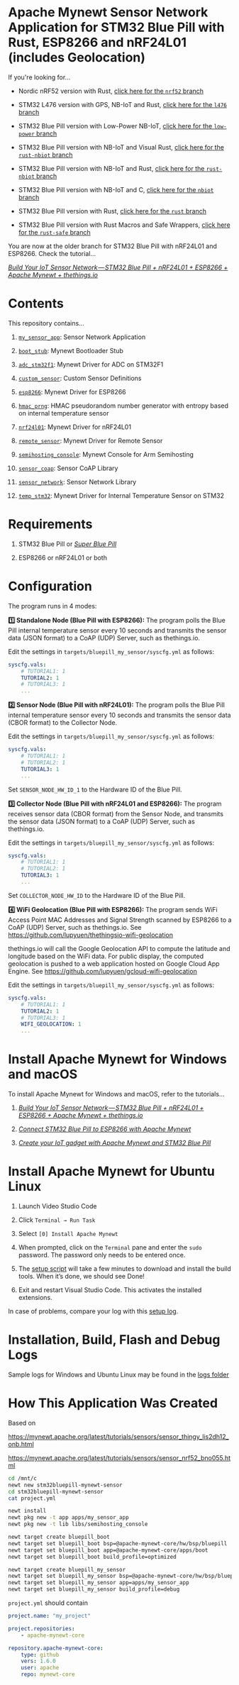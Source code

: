 <!--
#
# Licensed to the Apache Software Foundation (ASF) under one
# or more contributor license agreements.  See the NOTICE file
# distributed with this work for additional information
# regarding copyright ownership.  The ASF licenses this file
# to you under the Apache License, Version 2.0 (the
# "License"); you may not use this file except in compliance
# with the License.  You may obtain a copy of the License at
#
# http://www.apache.org/licenses/LICENSE-2.0
#
# Unless required by applicable law or agreed to in writing,
# software distributed under the License is distributed on an
# "AS IS" BASIS, WITHOUT WARRANTIES OR CONDITIONS OF ANY
#  KIND, either express or implied.  See the License for the
# specific language governing permissions and limitations
# under the License.
#
-->

# Apache Mynewt Sensor Network Application for STM32 Blue Pill with Rust, ESP8266 and nRF24L01 (includes Geolocation)

If you're looking for...

- Nordic nRF52 version with Rust, [click here for the `nrf52` branch](https://github.com/lupyuen/stm32bluepill-mynewt-sensor/tree/nrf52)

- STM32 L476 version with GPS, NB-IoT and Rust, [click here for the `l476` branch](https://github.com/lupyuen/stm32bluepill-mynewt-sensor/tree/l476)

- STM32 Blue Pill version with Low-Power NB-IoT, [click here for the `low-power` branch](https://github.com/lupyuen/stm32bluepill-mynewt-sensor/tree/low-power)

- STM32 Blue Pill version with NB-IoT and Visual Rust, [click here for the `rust-nbiot` branch](https://github.com/lupyuen/stm32bluepill-mynewt-sensor/tree/rust-nbiot)

- STM32 Blue Pill version with NB-IoT and Rust, [click here for the `rust-nbiot` branch](https://github.com/lupyuen/stm32bluepill-mynewt-sensor/tree/rust-nbiot)

- STM32 Blue Pill version with NB-IoT and C, [click here for the `nbiot` branch](https://github.com/lupyuen/stm32bluepill-mynewt-sensor/tree/nbiot)

- STM32 Blue Pill version with Rust, [click here for the `rust` branch](https://github.com/lupyuen/stm32bluepill-mynewt-sensor/tree/rust)

- STM32 Blue Pill version with Rust Macros and Safe Wrappers, [click here for the `rust-safe` branch](https://github.com/lupyuen/stm32bluepill-mynewt-sensor/tree/rust-safe)

You are now at the older branch for STM32 Blue Pill with nRF24L01 and ESP8266. Check the tutorial...

[_Build Your IoT Sensor Network — STM32 Blue Pill + nRF24L01 + ESP8266 + Apache Mynewt + thethings.io_](https://medium.com/@ly.lee/build-your-iot-sensor-network-stm32-blue-pill-nrf24l01-esp8266-apache-mynewt-thethings-io-ca7486523f5d)

# Contents

This repository contains...

1. [`my_sensor_app`](apps/my_sensor_app): Sensor Network Application

1. [`boot_stub`](apps/boot_stub): Mynewt Bootloader Stub

1. [`adc_stm32f1`](libs/adc_stm32f1): Mynewt Driver for ADC on STM32F1

1. [`custom_sensor`](libs/custom_sensor): Custom Sensor Definitions

1. [`esp8266`](libs/esp8266): Mynewt Driver for ESP8266

1. [`hmac_prng`](libs/hmac_prng): HMAC pseudorandom number generator with entropy based on internal temperature sensor

1. [`nrf24l01`](libs/nrf24l01): Mynewt Driver for nRF24L01

1. [`remote_sensor`](libs/remote_sensor): Mynewt Driver for Remote Sensor

1. [`semihosting_console`](libs/semihosting_console): Mynewt Console for Arm Semihosting

1. [`sensor_coap`](libs/sensor_coap): Sensor CoAP Library

1. [`sensor_network`](libs/sensor_network): Sensor Network Library

1. [`temp_stm32`](libs/temp_stm32): Mynewt Driver for Internal Temperature Sensor on STM32

# Requirements

1. STM32 Blue Pill or [_Super Blue Pill_](https://medium.com/swlh/super-blue-pill-like-stm32-blue-pill-but-better-6d341d9347da)

1. ESP8266 or nRF24L01 or both

# Configuration

The program runs in 4 modes:

<b>1️⃣ Standalone Node (Blue Pill with ESP8266):</b> The program polls the 
Blue Pill internal temperature sensor every 10 seconds and transmits the 
sensor data (JSON format) to a CoAP (UDP) Server, such as thethings.io.  

Edit the settings in `targets/bluepill_my_sensor/syscfg.yml` as follows: 

```yml
syscfg.vals:
    # TUTORIAL1: 1
    TUTORIAL2: 1
    # TUTORIAL3: 1
    ...
```

<b>2️⃣ Sensor Node (Blue Pill with nRF24L01):</b> The program polls the 
Blue Pill internal temperature sensor every 10 seconds and transmits the 
sensor data (CBOR format) to the Collector Node.  

Edit the settings 
in `targets/bluepill_my_sensor/syscfg.yml` as follows: 

```yml
syscfg.vals:
    # TUTORIAL1: 1
    # TUTORIAL2: 1
    TUTORIAL3: 1
    ...
```

Set `SENSOR_NODE_HW_ID_1` to the Hardware ID of the Blue Pill.

<b>3️⃣ Collector Node (Blue Pill with nRF24L01 and ESP8266):</b> The program
receives sensor data (CBOR format) from the Sensor Node, and transmits the 
sensor data (JSON format) to a CoAP (UDP) Server, such as thethings.io.

Edit the settings in `targets/bluepill_my_sensor/syscfg.yml` as follows: 

```yml
syscfg.vals:
    # TUTORIAL1: 1
    # TUTORIAL2: 1
    TUTORIAL3: 1
    ...
```

Set `COLLECTOR_NODE_HW_ID` to the Hardware ID of the Blue Pill.

<b>4️⃣ WiFi Geolocation (Blue Pill with ESP8266):</b> The program sends WiFi Access Point MAC Addresses and Signal Strength scanned by ESP8266 to a CoAP (UDP) Server, such as thethings.io.  See https://github.com/lupyuen/thethingsio-wifi-geolocation

thethings.io will call the Google Geolocation API to compute the latitude and longitude based on the WiFi data.  For public display, the computed geolocation is pushed to a web application hosted on Google Cloud App Engine. See https://github.com/lupyuen/gcloud-wifi-geolocation

Edit the settings in `targets/bluepill_my_sensor/syscfg.yml` as follows: 

```yml
syscfg.vals:
    # TUTORIAL1: 1
    TUTORIAL2: 1
    # TUTORIAL3: 1
    WIFI_GEOLOCATION: 1
    ...
```

# Install Apache Mynewt for Windows and macOS

To install Apache Mynewt for Windows and macOS, refer to the tutorials...

1.  [_Build Your IoT Sensor Network — STM32 Blue Pill + nRF24L01 + ESP8266 + Apache Mynewt + thethings.io_](https://medium.com/@ly.lee/build-your-iot-sensor-network-stm32-blue-pill-nrf24l01-esp8266-apache-mynewt-thethings-io-ca7486523f5d)

1.  [_Connect STM32 Blue Pill to ESP8266 with Apache Mynewt_](https://medium.com/@ly.lee/connect-stm32-blue-pill-to-esp8266-with-apache-mynewt-7edceb9e3b8d?source=friends_link&sk=df729a82533d817ec6b2d9b626b6f66b)

1.  [_Create your IoT gadget with Apache Mynewt and STM32 Blue Pill_](https://medium.com/@ly.lee/create-your-iot-gadget-with-apache-mynewt-and-stm32-blue-pill-d689b3ca725?source=friends_link&sk=d511426d5a2217ebd06789b3eef7df54)

# Install Apache Mynewt for Ubuntu Linux

1.  Launch Video Studio Code

1.  Click `Terminal → Run Task`

1.  Select `[0] Install Apache Mynewt`

1.  When prompted, click on the `Terminal` pane and enter the `sudo` password. The password only needs to be entered once.

1.  The [setup script](https://github.com/lupyuen/stm32bluepill-mynewt-sensor/blob/master/scripts/install-linux.sh) will take a few minutes to download and install the build tools.  When it’s done, we should see Done!

1.  Exit and restart Visual Studio Code. This activates the installed extensions.

In case of problems, compare your log with this [setup log](https://github.com/lupyuen/stm32bluepill-mynewt-sensor/blob/master/logs/install-linux.log).


# Installation, Build, Flash and Debug Logs

Sample logs for Windows and Ubuntu Linux may be found in the [logs folder](logs)

# How This Application Was Created

Based on 

https://mynewt.apache.org/latest/tutorials/sensors/sensor_thingy_lis2dh12_onb.html

https://mynewt.apache.org/latest/tutorials/sensors/sensor_nrf52_bno055.html

```bash
cd /mnt/c
newt new stm32bluepill-mynewt-sensor
cd stm32bluepill-mynewt-sensor
cat project.yml

newt install
newt pkg new -t app apps/my_sensor_app
newt pkg new -t lib libs/semihosting_console

newt target create bluepill_boot
newt target set bluepill_boot bsp=@apache-mynewt-core/hw/bsp/bluepill
newt target set bluepill_boot app=@apache-mynewt-core/apps/boot
newt target set bluepill_boot build_profile=optimized

newt target create bluepill_my_sensor
newt target set bluepill_my_sensor bsp=@apache-mynewt-core/hw/bsp/bluepill
newt target set bluepill_my_sensor app=apps/my_sensor_app
newt target set bluepill_my_sensor build_profile=debug
```

`project.yml` should contain

```yaml
project.name: "my_project"

project.repositories:
    - apache-mynewt-core

repository.apache-mynewt-core:
    type: github
    vers: 1.6.0
    user: apache
    repo: mynewt-core
```
